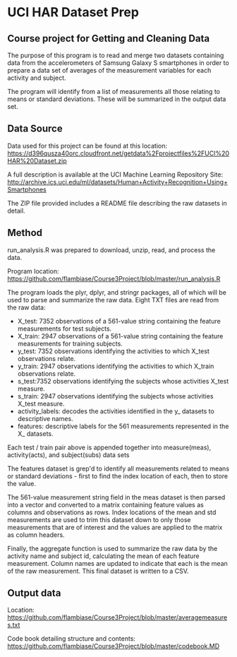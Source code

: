 # UCI HAR Dataset Prep
## Course project for Getting and Cleaning Data

The purpose of this program is to read and merge two datasets containing data from the accelerometers of Samsung Galaxy S smartphones in order to prepare a data set of averages of the measurement variables for each activity and subject.

The program will identify from a list of measurements all those relating to means or standard deviations. These will be summarized in the output data set.


## Data Source
Data used for this project can be found at this location:
https://d396qusza40orc.cloudfront.net/getdata%2Fprojectfiles%2FUCI%20HAR%20Dataset.zip

A full description is available at the UCI Machine Learning Repository Site:
http://archive.ics.uci.edu/ml/datasets/Human+Activity+Recognition+Using+Smartphones

The ZIP file provided includes a README file describing the raw datasets in detail.

## Method
run_analysis.R was prepared to download, unzip, read, and process the data. 

Program location: https://github.com/flambiase/Course3Project/blob/master/run_analysis.R

The program loads the plyr, dplyr, and stringr packages, all of which will be used
to parse and summarize the raw data. Eight TXT files are read from the raw data:
* X_test: 7352 observations of a 561-value string containing the feature measurements for test subjects.
* X_train: 2947 observations of a 561-value string containing the feature measurements for training subjects.
* y_test: 7352 observations identifying the activities to which X_test observations relate.
* y_train: 2947 observations identifying the activities to which X_train observations relate.
* s_test:7352 observations identifying the subjects whose activities X_test measure.
* s_train: 2947 observations identifying the subjects whose activities X_test measure.
* activity_labels: decodes the activities identified in the y_ datasets to descriptive names.
* features: descriptive labels for the 561 measurements represented in the X_ datasets.

Each test / train pair above is appended together into measure(meas), activity(acts), and subject(subs) data sets

The features dataset is grep'd to identify all measurements related to means or standard deviations - first to find the index location of each, then to store the value.

The 561-value measurement string field in the meas dataset is then parsed into a vector and converted to a matrix containing feature values as columns and observations as rows. Index locations of the mean and std measurements are used to trim this dataset down to only those measurements that are of interest and the values are applied to the matrix as column headers. 

Finally, the aggregate function is used to summarize the raw data by the activity name and subject id, calculating the mean of each feature measurement. Column names are updated to indicate that each is the mean of the raw measurement. This final dataset is written to a CSV.

## Output data
Location: https://github.com/flambiase/Course3Project/blob/master/averagemeasures.txt

Code book detailing structure and contents: https://github.com/flambiase/Course3Project/blob/master/codebook.MD

